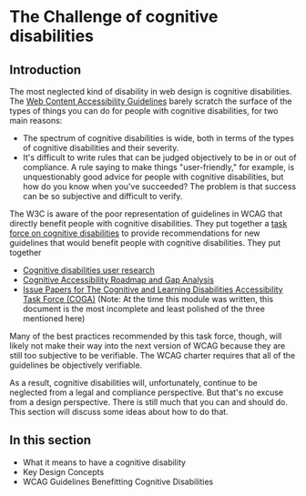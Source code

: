 # The Challenge of cognitive disabilities

## Introduction

The most neglected kind of disability in web design is cognitive disabilities. The [Web Content Accessibility Guidelines](https://www.w3.org/TR/WCAG20/) barely scratch the surface of the types of things you can do for people with cognitive disabilities, for two main reasons:

- The spectrum of cognitive disabilities is wide, both in terms of the types of cognitive disabilities and their severity.
- It's difficult to write rules that can be judged objectively to be in or out of compliance. A rule saying to make things "user-friendly," for example, is unquestionably good advice for people with cognitive disabilities, but how do you know when you've succeeded? The problem is that success can be so subjective and difficult to verify.

The W3C is aware of the poor representation of guidelines in WCAG that directly benefit people with cognitive disabilities. They put together a [task force on cognitive disabilities](https://www.w3.org/WAI/PF/cognitive-a11y-tf/) to provide recommendations for new guidelines that would benefit people with cognitive disabilities. They put together

- [Cognitive disabilities user research](https://w3c.github.io/coga/user-research/)
- [Cognitive Accessibility Roadmap and Gap Analysis](https://w3c.github.io/coga/gap-analysis/)
- [Issue Papers for The Cognitive and Learning Disabilities Accessibility Task Force (COGA)](https://w3c.github.io/coga/issue-papers/) (Note: At the time this module was written, this document is the most incomplete and least polished of the three mentioned here)

Many of the best practices recommended by this task force, though, will likely not make their way into the next version of WCAG because they are still too subjective to be verifiable. The WCAG charter requires that all of the guidelines be objectively verifiable.

As a result, cognitive disabilities will, unfortunately, continue to be neglected from a legal and compliance perspective. But that's no excuse from a design perspective. There is still much that you can and should do. This section will discuss some ideas about how to do that.

## In this section

- What it means to have a cognitive disability
- Key Design Concepts
- WCAG Guidelines Benefitting Cognitive Disabilities